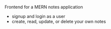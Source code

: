 Frontend for a MERN notes application
- signup and login as a user
- create, read, update, or delete your own notes